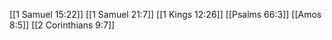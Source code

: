[[1 Samuel 15:22]]
[[1 Samuel 21:7]]
[[1 Kings 12:26]]
[[Psalms 66:3]]
[[Amos 8:5]]
[[2 Corinthians 9:7]]
